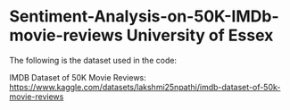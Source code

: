 # Sentiment-Analysis-on-50K-IMDb-movie-reviews University of Essex

The following is the dataset used in the code:


IMDB Dataset of 50K Movie Reviews: https://www.kaggle.com/datasets/lakshmi25npathi/imdb-dataset-of-50k-movie-reviews
